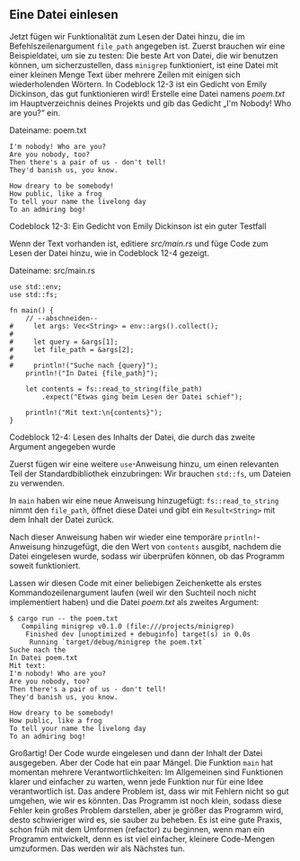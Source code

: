 ## Eine Datei einlesen

Jetzt fügen wir Funktionalität zum Lesen der Datei hinzu, die im
Befehlszeilenargument `file_path` angegeben ist. Zuerst brauchen wir eine
Beispieldatei, um sie zu testen: Die beste Art von Datei, die wir benutzen
können, um sicherzustellen, dass `minigrep` funktioniert, ist eine Datei mit
einer kleinen Menge Text über mehrere Zeilen mit einigen sich wiederholenden
Wörtern. In Codeblock 12-3 ist ein Gedicht von Emily Dickinson, das gut
funktionieren wird! Erstelle eine Datei namens *poem.txt* im Hauptverzeichnis
deines Projekts und gib das Gedicht „I'm Nobody! Who are you?“ ein.

<span class="filename">Dateiname: poem.txt</span>

```text
I'm nobody! Who are you?
Are you nobody, too?
Then there's a pair of us - don't tell!
They'd banish us, you know.

How dreary to be somebody!
How public, like a frog
To tell your name the livelong day
To an admiring bog!
```

<span class="caption">Codeblock 12-3: Ein Gedicht von Emily Dickinson ist ein
guter Testfall</span>

Wenn der Text vorhanden ist, editiere *src/main.rs* und füge Code zum Lesen der
Datei hinzu, wie in Codeblock 12-4 gezeigt.

<span class="filename">Dateiname: src/main.rs</span>

```rust,noplayground
use std::env;
use std::fs;

fn main() {
    // --abschneiden--
#     let args: Vec<String> = env::args().collect();
#
#     let query = &args[1];
#     let file_path = &args[2];
#
#     println!("Suche nach {query}");
    println!("In Datei {file_path}");

    let contents = fs::read_to_string(file_path)
        .expect("Etwas ging beim Lesen der Datei schief");

    println!("Mit text:\n{contents}");
}
```

<span class="caption">Codeblock 12-4: Lesen des Inhalts der Datei, die durch
das zweite Argument angegeben wurde</span>

Zuerst fügen wir eine weitere `use`-Anweisung hinzu, um einen relevanten Teil
der Standardbibliothek einzubringen: Wir brauchen `std::fs`, um Dateien zu
verwenden.

In `main` haben wir eine neue Anweisung hinzugefügt: `fs::read_to_string` nimmt
den `file_path`, öffnet diese Datei und gibt ein `Result<String>` mit dem
Inhalt der Datei zurück.

Nach dieser Anweisung haben wir wieder eine temporäre `println!`-Anweisung
hinzugefügt, die den Wert von `contents` ausgibt, nachdem die Datei eingelesen
wurde, sodass wir überprüfen können, ob das Programm soweit funktioniert.

Lassen wir diesen Code mit einer beliebigen Zeichenkette als erstes
Kommandozeilenargument laufen (weil wir den Suchteil noch nicht implementiert
haben) und die Datei *poem.txt* als zweites Argument:

```console
$ cargo run -- the poem.txt
   Compiling minigrep v0.1.0 (file:///projects/minigrep)
    Finished dev [unoptimized + debuginfo] target(s) in 0.0s
     Running `target/debug/minigrep the poem.txt`
Suche nach the
In Datei poem.txt
Mit text:
I'm nobody! Who are you?
Are you nobody, too?
Then there's a pair of us - don't tell!
They'd banish us, you know.

How dreary to be somebody!
How public, like a frog
To tell your name the livelong day
To an admiring bog!
```

Großartig! Der Code wurde eingelesen und dann der Inhalt der Datei ausgegeben.
Aber der Code hat ein paar Mängel. Die Funktion `main` hat momentan mehrere
Verantwortlichkeiten: Im Allgemeinen sind Funktionen klarer und einfacher zu
warten, wenn jede Funktion nur für eine Idee verantwortlich ist. Das andere
Problem ist, dass wir mit Fehlern nicht so gut umgehen, wie wir es könnten. Das
Programm ist noch klein, sodass diese Fehler kein großes Problem darstellen,
aber je größer das Programm wird, desto schwieriger wird es, sie sauber zu
beheben. Es ist eine gute Praxis, schon früh mit dem Umformen (refactor) zu
beginnen, wenn man ein Programm entwickelt, denn es ist viel einfacher,
kleinere Code-Mengen umzuformen. Das werden wir als Nächstes tun.
